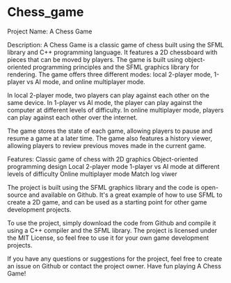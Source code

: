 # Chess_game

Project Name: A Chess Game

Description: A Chess Game is a classic game of chess built using the SFML library and C++ programming language. It features a 2D chessboard with pieces that can be moved by players.
The game is built using object-oriented programming principles and the SFML graphics library for rendering. The game offers three different modes: local 2-player mode, 1-player vs AI mode, and online multiplayer mode.

In local 2-player mode, two players can play against each other on the same device. In 1-player vs AI mode, the player can play against the computer at different levels of difficulty. In online multiplayer mode, players can play against each other over the internet.

The game stores the state of each game, allowing players to pause and resume a game at a later time. The game also features a history viewer, allowing players to review previous moves made in the current game.

Features:
Classic game of chess with 2D graphics
Object-oriented programming design
Local 2-player mode
1-player vs AI mode at different levels of difficulty
Online multiplayer mode
Match log viwer
  
The project is built using the SFML graphics library and the code is open-source and available on Github. It's a great example of how to use SFML to create a 2D game, and can be used as a starting point for other game development projects.

To use the project, simply download the code from Github and compile it using a C++ compiler and the SFML library. The project is licensed under the MIT License, so feel free to use it for your own game development projects.

If you have any questions or suggestions for the project, feel free to create an issue on Github or contact the project owner. Have fun playing A Chess Game!

